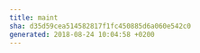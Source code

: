 ```yaml
---
title: maint
sha: d35d59cea514582817f1fc450885d6a060e542c0
generated: 2018-08-24 10:04:58 +0200
---
```

